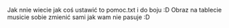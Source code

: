 Jak nnie wiecie jak coś ustawić to pomoc.txt i do boju :D
Obraz na tablecie musicie sobie zmienić sami jak wam nie pasuje :D
